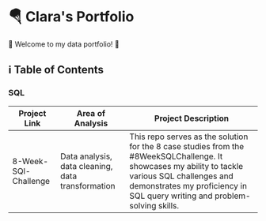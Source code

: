 # 🪂 Clara's Portfolio
🔆 Welcome to my data portfolio! 🔆

## ℹ️ Table of Contents
### SQL
Project Link|	Area of Analysis|	Project Description
--- | --- | ---|
8-Week-SQl-Challenge | Data analysis, data cleaning, data transformation |This repo serves as the solution for the 8 case studies from the #8WeekSQLChallenge. It showcases my ability to tackle various SQL challenges and demonstrates my proficiency in SQL query writing and problem-solving skills.
